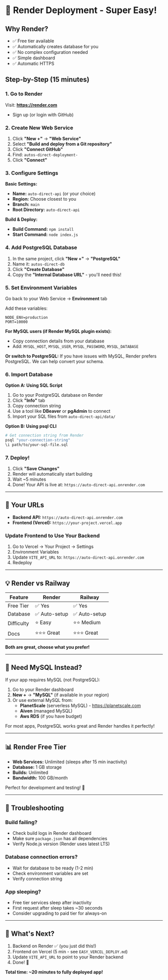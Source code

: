 # 🚀 Render Deployment - Super Easy!

## Why Render?
- ✅ Free tier available
- ✅ Automatically creates database for you
- ✅ No complex configuration needed
- ✅ Simple dashboard
- ✅ Automatic HTTPS

## Step-by-Step (15 minutes)

### 1. Go to Render
Visit: **https://render.com**
- Sign up (or login with GitHub)

### 2. Create New Web Service
1. Click **"New +"** → **"Web Service"**
2. Select **"Build and deploy from a Git repository"**
3. Click **"Connect GitHub"**
4. Find: `autos-direct-deployment-`
5. Click **"Connect"**

### 3. Configure Settings

**Basic Settings:**
- **Name:** `auto-direct-api` (or your choice)
- **Region:** Choose closest to you
- **Branch:** `main`
- **Root Directory:** `auto-direct-api`

**Build & Deploy:**
- **Build Command:** `npm install`
- **Start Command:** `node index.js`

### 4. Add PostgreSQL Database
1. In the same project, click **"New +"** → **"PostgreSQL"**
2. Name it: `autos-direct-db`
3. Click **"Create Database"**
4. Copy the **"Internal Database URL"** - you'll need this!

### 5. Set Environment Variables
Go back to your Web Service → **Environment** tab

Add these variables:

```
NODE_ENV=production
PORT=10000
```

**For MySQL users (if Render MySQL plugin exists):**
- Copy connection details from your database
- Add: `MYSQL_HOST`, `MYSQL_USER`, `MYSQL_PASSWORD`, `MYSQL_DATABASE`

**Or switch to PostgreSQL:**
If you have issues with MySQL, Render prefers PostgreSQL. We can help convert your schema.

### 6. Import Database

**Option A: Using SQL Script**
1. Go to your PostgreSQL database on Render
2. Click **"Info"** tab
3. Copy connection string
4. Use a tool like **DBeaver** or **pgAdmin** to connect
5. Import your SQL files from `auto-direct-api/data/`

**Option B: Using psql CLI**
```bash
# Get connection string from Render
psql "your-connection-string"
\i path/to/your-sql-file.sql
```

### 7. Deploy!
1. Click **"Save Changes"**
2. Render will automatically start building
3. Wait ~5 minutes
4. Done! Your API is live at: `https://auto-direct-api.onrender.com`

---

## 🎯 Your URLs

- **Backend API:** `https://auto-direct-api.onrender.com`
- **Frontend (Vercel):** `https://your-project.vercel.app`

### Update Frontend to Use Your Backend

1. Go to Vercel → Your Project → Settings
2. Environment Variables
3. Update `VITE_API_URL` to: `https://auto-direct-api.onrender.com`
4. Redeploy

---

## 💡 Render vs Railway

| Feature | Render | Railway |
|---------|--------|---------|
| Free Tier | ✅ Yes | ✅ Yes |
| Database | ✅ Auto-setup | ✅ Auto-setup |
| Difficulty | ⭐ Easy | ⭐⭐ Medium |
| Docs | ⭐⭐⭐ Great | ⭐⭐⭐ Great |

**Both are great, choose what you prefer!**

---

## 🔧 Need MySQL Instead?

If your app requires MySQL (not PostgreSQL):

1. Go to your Render dashboard
2. **New +** → **"MySQL"** (if available in your region)
3. Or use external MySQL from:
   - **PlanetScale** (serverless MySQL) - https://planetscale.com
   - **Aiven** (managed MySQL)
   - **Aws RDS** (if you have budget)

For most apps, PostgreSQL works great and Render handles it perfectly!

---

## 📊 Render Free Tier

- **Web Services:** Unlimited (sleeps after 15 min inactivity)
- **Database:** 1 GB storage
- **Builds:** Unlimited
- **Bandwidth:** 100 GB/month

Perfect for development and testing! 🎉

---

## 🐛 Troubleshooting

### Build failing?
- Check build logs in Render dashboard
- Make sure `package.json` has all dependencies
- Verify Node.js version (Render uses latest LTS)

### Database connection errors?
- Wait for database to be ready (1-2 min)
- Check environment variables are set
- Verify connection string

### App sleeping?
- Free tier services sleep after inactivity
- First request after sleep takes ~30 seconds
- Consider upgrading to paid tier for always-on

---

## 🎯 What's Next?

1. Backend on Render ✅ (you just did this!)
2. Frontend on Vercel (5 min - see `EASY_VERCEL_DEPLOY.md`)
3. Update `VITE_API_URL` to point to your Render backend
4. Done! 🎉

**Total time: ~20 minutes to fully deployed app!**

